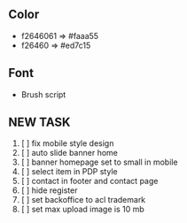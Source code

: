 ## Color
- f2646061 => #faaa55
- f26460 => #ed7c15

## Font
- Brush script

## NEW TASK
1. [ ] fix mobile style design
2. [ ] auto slide banner home
3. [ ] banner homepage set to small in mobile
4. [ ] select item in PDP style
5. [ ] contact in footer and contact page
6. [ ] hide register
7. [ ] set backoffice to acl trademark
8. [ ] set max upload image is 10 mb
